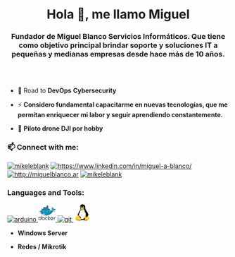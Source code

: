 <h1 align="center">Hola 👋, me llamo Miguel</h1>
<h3 align="center">Fundador de Miguel Blanco Servicios Informáticos. Que tiene como objetivo principal brindar soporte y soluciones IT a pequeñas y medianas empresas desde hace más de 10 años. </h3>

<br> </br>

- 🌱 Road to **DevOps** **Cybersecurity**

- ⚡ **Considero fundamental capacitarme en nuevas tecnologías, que me permitan enriquecer mi labor y seguir aprendiendo constantemente.**

- 💬 **Piloto drone DJI por hobby**

<h3 align="left"> 📫 Connect with me:</h3>
<p align="left">
<a href="https://twitter.com/mikeleblank" target="blank"><img align="center" src="https://raw.githubusercontent.com/rahuldkjain/github-profile-readme-generator/master/src/images/icons/Social/twitter.svg" alt="mikeleblank" height="30" width="40" /></a>
<a href="https://linkedin.com/in/miguel-a-blanco/" target="blank"><img align="center" src="https://raw.githubusercontent.com/rahuldkjain/github-profile-readme-generator/master/src/images/icons/Social/linked-in-alt.svg" alt="https://www.linkedin.com/in/miguel-a-blanco/" height="30" width="40" /></a>
<a href="http://miguelblanco.ar" target="blank"><img align="center" src="https://icons8.com/icon/D5gSv3nQRkya/www" alt="http://miguelblanco.ar" height="30" width="40" /></a>
<a href="https://instagram.com/mikeleblank" target="blank"><img align="center" src="https://raw.githubusercontent.com/rahuldkjain/github-profile-readme-generator/master/src/images/icons/Social/instagram.svg" alt="mikeleblank" height="30" width="40" /></a>
</p>

<h3 align="left">Languages and Tools:</h3>
<p align="left"> <a href="https://www.arduino.cc/" target="_blank" rel="noreferrer"> <img src="https://cdn.worldvectorlogo.com/logos/arduino-1.svg" alt="arduino" width="40" height="40"/> </a> <a href="https://www.docker.com/" target="_blank" rel="noreferrer"> <img src="https://raw.githubusercontent.com/devicons/devicon/master/icons/docker/docker-original-wordmark.svg" alt="docker" width="40" height="40"/> </a> <a href="https://git-scm.com/" target="_blank" rel="noreferrer"> <img src="https://www.vectorlogo.zone/logos/git-scm/git-scm-icon.svg" alt="git" width="40" height="40"/> </a> <a href="https://www.linux.org/" target="_blank" rel="noreferrer"> <img src="https://raw.githubusercontent.com/devicons/devicon/master/icons/linux/linux-original.svg" alt="linux" width="40" height="40"/> </a> </p>

- **Windows Server**

- **Redes / Mikrotik**
